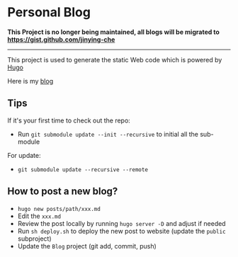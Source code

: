 # Personal Blog

**This Project is no longer being maintained, all blogs will be migrated to https://gist.github.com/jinying-che**

---
This project is used to generate the static Web code which is powered by [Hugo](https://gohugo.io/)

Here is my [blog](https://jinying-che.github.io/)

## Tips
If it's your first time to check out the repo:
- Run `git submodule update --init --recursive` to initial all the sub-module

For update:
- `git submodule update --recursive --remote` 

## How to post a new blog?
- `hugo new posts/path/xxx.md`
- Edit the `xxx.md` 
- Review the post locally by running `hugo server -D` and adjust if needed
- Run `sh deploy.sh` to deploy the new post to website (update the `public` subproject)
- Update the `Blog` project (git add, commit, push)

